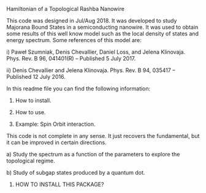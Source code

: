 Hamiltonian of a Topological Rashba Nanowire

This code was designed in Jul/Aug 2018. It was developed to study Majorana Bound States in a semiconducting nanowire.
It was used to obtain some results of this well know model such as the local density of states and energy spectrum. 
Some references of this model are:

  i) Paweł Szumniak, Denis Chevallier, Daniel Loss, and Jelena Klinovaja. Phys. Rev. B 96, 041401(R) – Published 5 July 2017.
  
  ii) Denis Chevallier and Jelena Klinovaja. Phys. Rev. B 94, 035417 – Published 12 July 2016.

In this readme file you can find the following information:

  1) How to install.
  
  2) How to use.
  
  3) Example: Spin Orbit interaction.
  
This code is not complete in any sense. It just recovers the fundamental, but it can be improved in certain directions.

  a) Study the spectrum as a function of the parameters to explore the topological regime.
  
  b) Study of subgap states produced by a quantum dot.
  
1)  HOW TO INSTALL THIS PACKAGE?



